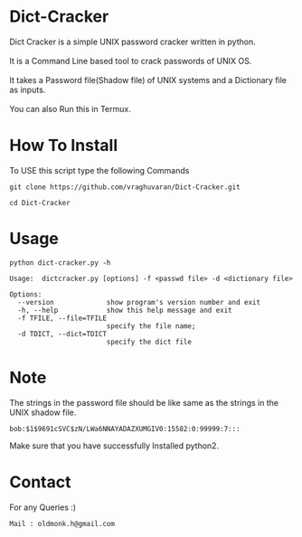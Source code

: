 # Dict-Cracker
Dict Cracker is a simple UNIX password cracker written in python.<br/>
<br />It is a Command Line based tool to crack passwords of UNIX OS.<br/>
<br/>It takes a Password file(Shadow file) of UNIX systems and a Dictionary file as inputs.<br />
<br/>You can also Run this in Termux.
# How To Install
To USE this script type the following Commands<br/>
```
git clone https://github.com/vraghuvaran/Dict-Cracker.git
```
```
cd Dict-Cracker
```
# Usage
```
python dict-cracker.py -h

Usage:  dictcracker.py [options] -f <passwd file> -d <dictionary file>

Options:
  --version             show program's version number and exit
  -h, --help            show this help message and exit
  -f TFILE, --file=TFILE
                        specify the file name;
  -d TDICT, --dict=TDICT
                        specify the dict file

```
# Note
The strings in the password file should be like same as the strings in the UNIX shadow file.<br/>
```
bob:$1$9691cSVC$zN/LWa6NNAYADAZXUMGIV0:15582:0:99999:7:::
```
Make sure that you have successfully Installed python2.

# Contact
For any Queries :)
```
Mail : oldmonk.h@gmail.com
```
